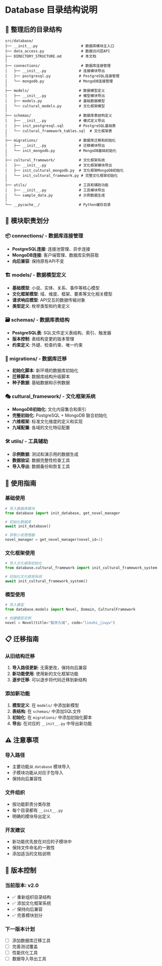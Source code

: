 # Database 目录结构说明

## 📁 整理后的目录结构

```
src/database/
├── __init__.py                    # 数据库模块主入口
├── data_access.py                 # 数据访问层API
├── DIRECTORY_STRUCTURE.md         # 本文档
│
├── connections/                   # 数据库连接管理
│   ├── __init__.py               # 连接模块导出
│   ├── postgresql.py             # PostgreSQL连接管理
│   └── mongodb.py                # MongoDB连接管理
│
├── models/                       # 数据模型定义
│   ├── __init__.py               # 模型模块导出
│   ├── models.py                 # 基础数据模型
│   └── cultural_models.py        # 文化框架模型
│
├── schemas/                      # 数据库表结构定义
│   ├── __init__.py               # 模式定义导出
│   ├── init_postgresql.sql       # PostgreSQL基础表
│   └── cultural_framework_tables.sql  # 文化框架表
│
├── migrations/                   # 数据库迁移和初始化
│   ├── __init__.py               # 迁移模块导出
│   └── init_mongodb.py           # MongoDB基础初始化
│
├── cultural_framework/           # 文化框架系统
│   ├── __init__.py               # 文化框架模块导出
│   ├── init_cultural_mongodb.py  # 文化框架MongoDB初始化
│   └── init_cultural_framework.py # 完整文化框架初始化
│
├── utils/                        # 工具和辅助功能
│   ├── __init__.py               # 工具模块导出
│   └── sample_data.py            # 示例数据生成
│
└── __pycache__/                  # Python缓存目录
```

## 🎯 模块职责划分

### 📦 connections/ - 数据库连接管理
- **PostgreSQL连接**: 连接池管理、异步连接
- **MongoDB连接**: 客户端管理、数据库实例获取
- **向后兼容**: 保持原有API不变

### 🏗️ models/ - 数据模型定义
- **基础模型**: 小说、实体、关系、事件等核心模型
- **文化框架模型**: 域、维度、框架、要素等文化相关模型
- **请求响应模型**: API交互的数据传输对象
- **类型定义**: 枚举类型和约束定义

### 🗃️ schemas/ - 数据库表结构
- **PostgreSQL表**: SQL文件定义表结构、索引、触发器
- **版本控制**: 表结构变更的版本管理
- **约束定义**: 外键、检查约束、唯一约束

### 🔄 migrations/ - 数据库迁移
- **初始化脚本**: 新环境的数据库初始化
- **迁移脚本**: 数据库结构升级脚本
- **种子数据**: 基础数据和示例数据

### 🎭 cultural_framework/ - 文化框架系统
- **MongoDB初始化**: 文化内容集合和索引
- **完整初始化**: PostgreSQL + MongoDB 联合初始化
- **六维框架**: 标准文化维度的定义和实现
- **九域配置**: 各域的文化特征配置

### 🛠️ utils/ - 工具辅助
- **示例数据**: 测试和演示用的数据生成
- **数据验证**: 数据完整性检查工具
- **导入导出**: 数据备份和恢复工具

## 🚀 使用指南

### 基础使用
```python
# 导入数据库模块
from database import init_database, get_novel_manager

# 初始化数据库
await init_database()

# 获取小说管理器
novel_manager = get_novel_manager(novel_id=1)
```

### 文化框架使用
```python
# 导入文化框架初始化
from database.cultural_framework import init_cultural_framework_system

# 初始化文化框架系统
await init_cultural_framework_system()
```

### 模型使用
```python
# 导入模型
from database.models import Novel, Domain, CulturalFramework

# 创建模型实例
novel = Novel(title="裂世九域", code="lieshi_jiuyu")
```

## 📋 迁移指南

### 从旧结构迁移
1. **导入路径更新**: 无需更改，保持向后兼容
2. **新功能使用**: 使用新的文化框架功能
3. **逐步迁移**: 可以逐步将代码迁移到新结构

### 添加新功能
1. **模型定义**: 在 `models/` 中添加新模型
2. **表结构**: 在 `schemas/` 中添加SQL文件
3. **初始化**: 在 `migrations/` 中添加初始化脚本
4. **导出**: 在对应的 `__init__.py` 中导出新功能

## ⚠️ 注意事项

### 导入路径
- 主要功能从 `database` 模块导入
- 子模块功能从对应子包导入
- 保持向后兼容性

### 文件组织
- 按功能职责分类存放
- 每个目录都有 `__init__.py`
- 明确的模块导出定义

### 开发建议
- 新功能优先放在对应的子模块中
- 保持文件命名的一致性
- 添加适当的文档说明

## 🔄 版本控制

### 当前版本: v2.0
- ✅ 重新组织目录结构
- ✅ 添加文化框架系统
- ✅ 保持向后兼容
- ✅ 完善模块划分

### 下一版本计划
- [ ] 添加数据库迁移工具
- [ ] 完善测试覆盖
- [ ] 性能优化工具
- [ ] 数据导入导出工具